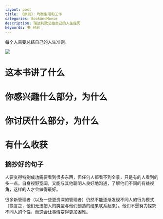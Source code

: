 ```yaml
---
layout: post
title: 《原则》：均衡生活和工作
categories: BookAndMovie
description: 瑞达利欧总结自己的人生经历
keywords: 书 经验
---
```


每个人需要总结自己的人生准则。

![](https://img3.doubanio.com/view/subject/l/public/s29643861.jpg)

# 这本书讲了什么

# 你感兴趣什么部分，为什么

# 你讨厌什么部分，为什么

# 有什么收获

## 摘抄好的句子

人要变得特别成功需要看到很多东西，但任何人都看不到全景，只是有的人看到的多一点。自身视野宽阔，又能与其他聪明人良好地沟通，了解他们不同的有益视角，这样的人才会做得最好。

很多新管理者（以及一些更资深的管理者）仍然不能逐渐发现不同人的行为模式（换言之，他们无法把人的类型与他们创造的结果联系起来）。他们不愿努力探究不同人的个性，而这会让事情变得更加困难。